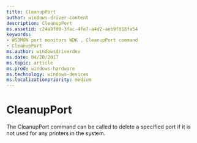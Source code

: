 ```yaml
---
title: CleanupPort
author: windows-driver-content
description: CleanupPort
ms.assetid: c24a9f09-3fac-4fe7-a4d2-aeb9f818fa54
keywords:
- WSDMON port monitors WDK , CleanupPort command
- CleanupPort
ms.author: windowsdriverdev
ms.date: 04/20/2017
ms.topic: article
ms.prod: windows-hardware
ms.technology: windows-devices
ms.localizationpriority: medium
---
```


# CleanupPort


The CleanupPort command can be called to delete a specified port if it is not used for any printers in the system.

 

 




